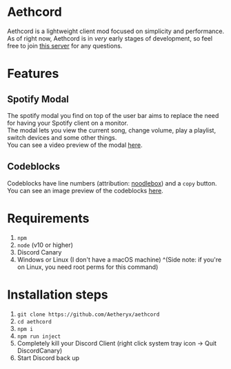 # Aethcord
Aethcord is a lightweight client mod focused on simplicity and performance.  
As of right now, Aethcord is in *very* early stages of development, so feel free to join [this server](https://discord.gg/Yphr6WG) for any questions.

# Features
## Spotify Modal
The spotify modal you find on top of the user bar aims to replace the need for having your Spotify client on a monitor.  
The modal lets you view the current song, change volume, play a playlist, switch devices and some other things.  
You can see a video preview of the modal [here](https://discord.coffee/f0f706.mp4).

## Codeblocks
Codeblocks have line numbers (attribution: [noodlebox](https://github.com/noodlebox)) and a `copy` button.
You can see an image preview of the codeblocks [here](https://discord.coffee/cf1cf8.png).

# Requirements
  1. `npm`
  2. `node` (v10 or higher)
  2. Discord Canary
  3. Windows or Linux (I don't have a macOS machine) ^(Side note: if you're on Linux, you need root perms for this command)

# Installation steps
  1. `git clone https://github.com/Aetheryx/aethcord`
  2. `cd aethcord`
  3. `npm i`
  4. `npm run inject`
  5. Completely kill your Discord Client (right click system tray icon -> Quit DiscordCanary)
  6. Start Discord back up
